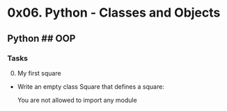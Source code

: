 # 0x06. Python - Classes and Objects
## Python	## OOP
### Tasks

0. My first square

- Write an empty class Square that defines a square:

	You are not allowed to import any module
